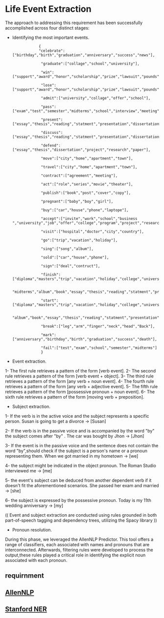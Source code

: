 
# Life Event Extraction

The approach to addressing this requirement has been successfully accomplished across four distinct stages:

- Identifying the most important events.
  

                  {
                  "celebrate":["birthday","birth","graduation","anniversary","success","news"],

                   "graduate":["collage","school","university"],
                   
                   "win":["support","award","honor","scholarship","prize","lawsuit","pounds","weight"],
                   
                   "lose":["support","award","honor","scholarship","prize","lawsuit","pounds","weight"],
                   
                   "admit":["university","collage","offer","school"],
                   
                   "pass":["exam","test","semester","midterms","school","interview","meeting"],
                   
                   "present":["essay","thesis","reading","statment","presentation","dissertation","project","research","paper"],
                   
                   "discuss":["essay","thesis","reading","statment","presentation","dissertation","project","research","paper"],
                   
                   "defend":["essay","thesis","dissertation","project","research","paper"],
                   
                   "move":["city","home","apartment","town"],
                 
                   "travel":["city","home","apartment","town"],
                   
                   "contract":["agreement","meeting"],
                   
                   "act":["role","series","movie","theater"],
                   
                   "publish":["book","post","cover","copy"],
                   
                   "pregnant":["baby","boy","girl"],
                   
                   "buy":["car","house","phone","laptope"],
                   
                   "accept":["invite","work","school","business ","university","job","offer","college","program","project","research","paper","invitation"],
                   
                   "visit":["hospital","doctor","city","country"],
                   
                   "go":["trip","vacation","holiday"],
                   
                   "sing":["song","album"],
                   
                   "sold":["car","house","phone"],
                   
                   "sign":["deal","contruct"],
                   
                   "finish":["diploma","masters","trip","vacation","holiday","college","university","job","test","exam","school","semester",
                  
                   "midterms","album","book","essay","thesis","reading","statment","presentation","dissertation","project","research","paper"],
                   
                   "start":["diploma","masters","trip","vacation","holiday","college","university","job","test","exam","school","semester","midterms",
                   
                   "album","book","essay","thesis","reading","statment","presentation","dissertation","project","research","paper"],
                   
                   "break":["leg","arm","finger","neck","head","Back"],
                   
                   "mark":["anniversary","birthday","birth","graduation","success","death"],
                   
                   "fail":["test","exam","school","semester","midterms"]
                   }


- Event extraction.

1-  The first rule retrieves a pattern of the form [verb event].
2-  The second rule retrieves a pattern of the form [verb event + object].
3-  The third rule retrieves a pattern of the form [any verb + noun event].
4-  The fourth rule retrieves a pattern of the form [any verb + adjective event].
5-  The fifth rule retrieves a pattern of the form [possessive pronoun + noun event].
6-  The sixth rule retrieves a pattern of the form [moving verb + preposition].

- Subject extraction.

1-  If the verb is in the active voice and the subject represents a specific person.
    Susan is going to get a divorce  →  [Susan]  

2-  If the verb is in the passive voice and is accompanied by the word "by" the subject comes after "by" .
    The car was bought by Jhon → [Jhon]

3-  If the event is in the passive voice and the sentence does not contain the word "by",should check if the subject is a person's name or a pronoun representing them.
    When we got married in my hometown →  [we]

4-  the subject might be indicated in the object pronoun.
    The Roman Studio interviewed me  →  [me]

5-  the event's subject can be deduced from another dependent verb if it doesn't fit the aforementioned scenarios.
    She passed her exam and married  →  [she] 

6-  the subject is expressed by the possessive pronoun.
    Today is my 11th wedding anniversary → [my] 

(( Event and subject extraction are conducted using rules grounded in both part-of-speech tagging and dependency trees, utilizing the Spacy library ))

- Pronoun resolution.

During this phase, we leveraged the AllenNLP Predictor.
This tool offers a range of classifiers, each associated with names and pronouns that are interconnected. 
Afterwards, filtering rules were developed to process the output,these rules played a critical role in identifying the explicit noun associated with each pronoun.

## requirnment 

[AllenNLP](https://storage.googleapis.com/allennlp-public-models/coref-spanbert-large-2021.03.10.tar.gz)
-------------------------------------------------------------------------------------------------------------------------------------------
[Stanford NER](https://github.com/amiangshu/SentiSE/blob/master/edu/stanford/nlp/models/ner/english.all.3class.caseless.distsim.crf.ser.gz)
-------------------------------------------------------------------------------------------------------------------------------------------


